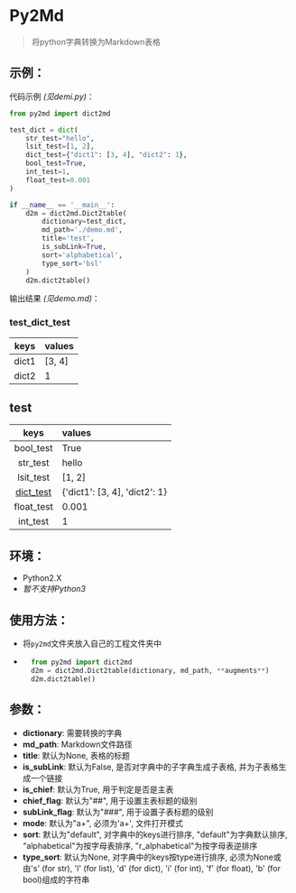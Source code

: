 # Py2Md
> 将python字典转换为Markdown表格
## 示例：
代码示例 *(见demi.py)*：
```python
from py2md import dict2md

test_dict = dict(
    str_test="hello",
    lsit_test=[1, 2],
    dict_test={"dict1": [3, 4], "dict2": 1},
    bool_test=True,
    int_test=1,
    float_test=0.001
)

if __name__ == '__main__':
    d2m = dict2md.Dict2table(
        dictionary=test_dict,
        md_path='./demo.md',
        title='test',
        is_subLink=True,
        sort='alphabetical',
        type_sort='bsl'
    )
    d2m.dict2table()
```

输出结果 *(见demo.md)*：
### test_dict_test
|keys|values|
|:--:|:-----|
|dict1|[3, 4]|
|dict2|1|
## test
|keys|values|
|:--:|:-----|
|bool_test|True|
|str_test|hello|
|lsit_test|[1, 2]|
|[dict_test](#test_dict_test)|{'dict1': [3, 4], 'dict2': 1}|
|float_test|0.001|
|int_test|1|


## 环境：
* Python2.X    
* *暂不支持Python3*

## 使用方法：
* 将`py2md`文件夹放入自己的工程文件夹中
* ```python
    from py2md import dict2md
    d2m = dict2md.Dict2table(dictionary, md_path, **augments**)
    d2m.dict2table()
    ```
## 参数：
* **dictionary**: 需要转换的字典
* **md_path**: Markdown文件路径
* **title**: 默认为None, 表格的标题
* **is_subLink**: 默认为False, 是否对字典中的子字典生成子表格, 并为子表格生成一个链接
* **is_chief**: 默认为True, 用于判定是否是主表
* **chief_flag**: 默认为"##", 用于设置主表标题的级别
* **subLink_flag**: 默认为"###", 用于设置子表标题的级别
* **mode**: 默认为"a+", 必须为'a+', 文件打开模式
* **sort**: 默认为"default", 对字典中的keys进行排序,  "default"为字典默认排序, "alphabetical"为按字母表排序,  "r_alphabetical"为按字母表逆排序
* **type_sort**: 默认为None, 对字典中的keys按type进行排序, 必须为None或由's' (for str), 'l' (for list), 'd' (for dict), 'i' (for int), 'f' (for float), 'b' (for bool)组成的字符串
